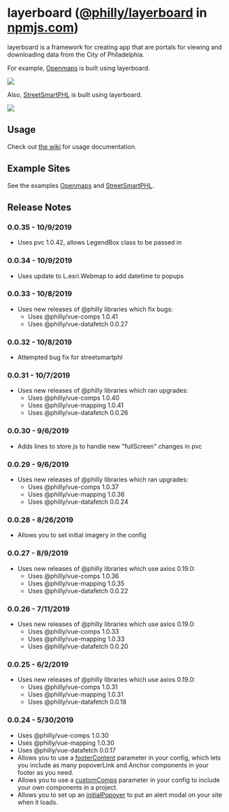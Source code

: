 # layerboard ([@philly/layerboard](https://www.npmjs.com/package/@philly/layerboard) in [npmjs.com](https://npmjs.com))

layerboard is a framework for creating app that are portals for viewing and downloading data from the City of Philadelphia.

For example, [Openmaps](https://github.com/CityOfPhiladelphia/openmaps) is built using layerboard.

![](https://s3.amazonaws.com/mapboard-images/OpenMaps2.JPG)

Also, [StreetSmartPHL](https://github.com/CityOfPhiladelphia/StreetSmartPHL) is built using layerboard.

![](https://s3.amazonaws.com/mapboard-images/StreetSmart.JPG)

## Usage
Check out [the wiki](https://github.com/CityOfPhiladelphia/layerboard/wiki) for usage documentation.

## Example Sites

See the examples [Openmaps](https://openmaps.phila.gov) and [StreetSmartPHL](https://streetsmartphl.phila.gov/).

## Release Notes

### 0.0.35 - 10/9/2019

* Uses pvc 1.0.42, allows LegendBox class to be passed in

### 0.0.34 - 10/9/2019

* Uses update to L.esri.Webmap to add datetime to popups

### 0.0.33 - 10/8/2019

* Uses new releases of @philly libraries which fix bugs:
  * Uses @philly/vue-comps 1.0.41
  * Uses @philly/vue-datafetch 0.0.27

### 0.0.32 - 10/8/2019

* Attempted bug fix for streetsmartphl

### 0.0.31 - 10/7/2019

* Uses new releases of @philly libraries which ran upgrades:
  * Uses @philly/vue-comps 1.0.40
  * Uses @philly/vue-mapping 1.0.41
  * Uses @philly/vue-datafetch 0.0.26

### 0.0.30 - 9/6/2019

* Adds lines to store.js to handle new "fullScreen" changes in pvc

### 0.0.29 - 9/6/2019

* Uses new releases of @philly libraries which ran upgrades:
  * Uses @philly/vue-comps 1.0.37
  * Uses @philly/vue-mapping 1.0.36
  * Uses @philly/vue-datafetch 0.0.24

### 0.0.28 - 8/26/2019

* Allows you to set initial imagery in the config

### 0.0.27 - 8/9/2019

* Uses new releases of @philly libraries which use axios 0.19.0:
  * Uses @philly/vue-comps 1.0.36
  * Uses @philly/vue-mapping 1.0.35
  * Uses @philly/vue-datafetch 0.0.22

### 0.0.26 - 7/11/2019

* Uses new releases of @philly libraries which use axios 0.19.0:
  * Uses @philly/vue-comps 1.0.33
  * Uses @philly/vue-mapping 1.0.33
  * Uses @philly/vue-datafetch 0.0.20

### 0.0.25 - 6/2/2019

* Uses new releases of @philly libraries which use axios 0.19.0:
  * Uses @philly/vue-comps 1.0.31
  * Uses @philly/vue-mapping 1.0.31
  * Uses @philly/vue-datafetch 0.0.18

### 0.0.24 - 5/30/2019

* Uses @philly/vue-comps 1.0.30
* Uses @philly/vue-mapping 1.0.30
* Uses @philly/vue-datafetch 0.0.17
* Allows you to use a [footerContent](https://github.com/CityOfPhiladelphia/mapboard/wiki/footerContent) parameter in your config, which lets you include as many popoverLink and Anchor components in your footer as you need.
* Allows you to use a [customComps](https://github.com/CityOfPhiladelphia/mapboard/wiki/customComps) parameter in your config to include your own components in a project.
* Allows you to set up an [initialPopover](https://github.com/CityOfPhiladelphia/mapboard/wiki/initialPopover) to put an alert modal on your site when it loads.
